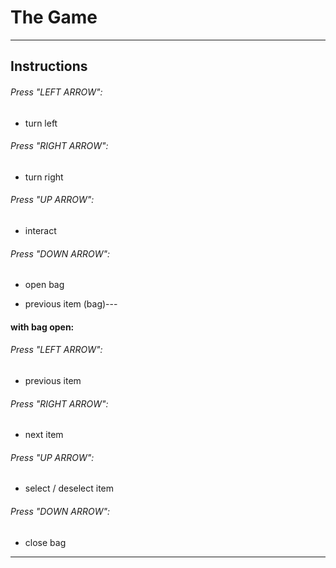 # The Game

---

## Instructions

###### Press "LEFT ARROW":
- turn left

###### Press "RIGHT ARROW":
- turn right

###### Press "UP ARROW":
- interact

###### Press "DOWN ARROW":
- open bag

- previous item (bag)---

#### with bag open:

###### Press "LEFT ARROW":
- previous item

###### Press "RIGHT ARROW":
- next item

###### Press "UP ARROW":
- select / deselect item

###### Press "DOWN ARROW":
- close bag


---
